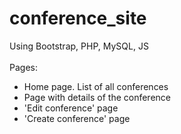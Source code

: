 # conference_site
Using Bootstrap, PHP, MySQL, JS
<br><br>Pages:
- Home page. List of all conferences
- Page with details of the conference
- 'Edit conference' page
- 'Create conference' page
